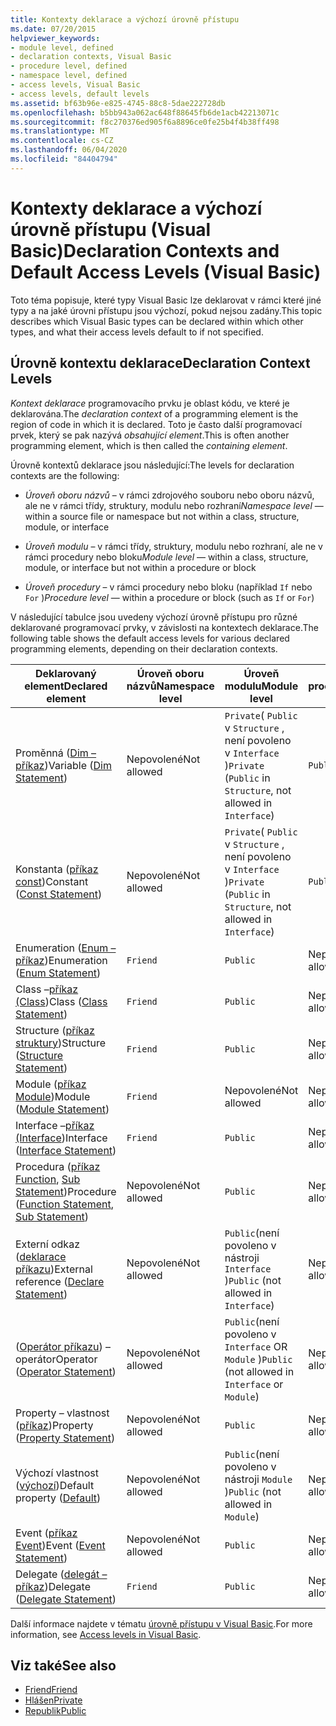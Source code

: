 ```yaml
---
title: Kontexty deklarace a výchozí úrovně přístupu
ms.date: 07/20/2015
helpviewer_keywords:
- module level, defined
- declaration contexts, Visual Basic
- procedure level, defined
- namespace level, defined
- access levels, Visual Basic
- access levels, default levels
ms.assetid: bf63b96e-e825-4745-88c8-5dae222728db
ms.openlocfilehash: b5bb943a062ac648f88645fb6de1acb42213071c
ms.sourcegitcommit: f8c270376ed905f6a8896ce0fe25b4f4b38ff498
ms.translationtype: MT
ms.contentlocale: cs-CZ
ms.lasthandoff: 06/04/2020
ms.locfileid: "84404794"
---
```

# <a name="declaration-contexts-and-default-access-levels-visual-basic"></a><span data-ttu-id="6ed17-102">Kontexty deklarace a výchozí úrovně přístupu (Visual Basic)</span><span class="sxs-lookup"><span data-stu-id="6ed17-102">Declaration Contexts and Default Access Levels (Visual Basic)</span></span>
<span data-ttu-id="6ed17-103">Toto téma popisuje, které typy Visual Basic lze deklarovat v rámci které jiné typy a na jaké úrovni přístupu jsou výchozí, pokud nejsou zadány.</span><span class="sxs-lookup"><span data-stu-id="6ed17-103">This topic describes which Visual Basic types can be declared within which other types, and what their access levels default to if not specified.</span></span>  
  
## <a name="declaration-context-levels"></a><span data-ttu-id="6ed17-104">Úrovně kontextu deklarace</span><span class="sxs-lookup"><span data-stu-id="6ed17-104">Declaration Context Levels</span></span>  
 <span data-ttu-id="6ed17-105">*Kontext deklarace* programovacího prvku je oblast kódu, ve které je deklarována.</span><span class="sxs-lookup"><span data-stu-id="6ed17-105">The *declaration context* of a programming element is the region of code in which it is declared.</span></span> <span data-ttu-id="6ed17-106">Toto je často další programovací prvek, který se pak nazývá *obsahující element*.</span><span class="sxs-lookup"><span data-stu-id="6ed17-106">This is often another programming element, which is then called the *containing element*.</span></span>  
  
 <span data-ttu-id="6ed17-107">Úrovně kontextů deklarace jsou následující:</span><span class="sxs-lookup"><span data-stu-id="6ed17-107">The levels for declaration contexts are the following:</span></span>  
  
- <span data-ttu-id="6ed17-108">*Úroveň oboru názvů* – v rámci zdrojového souboru nebo oboru názvů, ale ne v rámci třídy, struktury, modulu nebo rozhraní</span><span class="sxs-lookup"><span data-stu-id="6ed17-108">*Namespace level* — within a source file or namespace but not within a class, structure, module, or interface</span></span>  
  
- <span data-ttu-id="6ed17-109">*Úroveň modulu* – v rámci třídy, struktury, modulu nebo rozhraní, ale ne v rámci procedury nebo bloku</span><span class="sxs-lookup"><span data-stu-id="6ed17-109">*Module level* — within a class, structure, module, or interface but not within a procedure or block</span></span>  
  
- <span data-ttu-id="6ed17-110">*Úroveň procedury* – v rámci procedury nebo bloku (například `If` nebo `For` )</span><span class="sxs-lookup"><span data-stu-id="6ed17-110">*Procedure level* — within a procedure or block (such as `If` or `For`)</span></span>  
  
 <span data-ttu-id="6ed17-111">V následující tabulce jsou uvedeny výchozí úrovně přístupu pro různé deklarované programovací prvky, v závislosti na kontextech deklarace.</span><span class="sxs-lookup"><span data-stu-id="6ed17-111">The following table shows the default access levels for various declared programming elements, depending on their declaration contexts.</span></span>  
  
|<span data-ttu-id="6ed17-112">Deklarovaný element</span><span class="sxs-lookup"><span data-stu-id="6ed17-112">Declared element</span></span>|<span data-ttu-id="6ed17-113">Úroveň oboru názvů</span><span class="sxs-lookup"><span data-stu-id="6ed17-113">Namespace level</span></span>|<span data-ttu-id="6ed17-114">Úroveň modulu</span><span class="sxs-lookup"><span data-stu-id="6ed17-114">Module level</span></span>|<span data-ttu-id="6ed17-115">Úroveň procedury</span><span class="sxs-lookup"><span data-stu-id="6ed17-115">Procedure level</span></span>|  
|----------------------|---------------------|------------------|---------------------|  
|<span data-ttu-id="6ed17-116">Proměnná ([Dim – příkaz](dim-statement.md))</span><span class="sxs-lookup"><span data-stu-id="6ed17-116">Variable ([Dim Statement](dim-statement.md))</span></span>|<span data-ttu-id="6ed17-117">Nepovolené</span><span class="sxs-lookup"><span data-stu-id="6ed17-117">Not allowed</span></span>|<span data-ttu-id="6ed17-118">`Private`( `Public` v `Structure` , není povoleno v `Interface` )</span><span class="sxs-lookup"><span data-stu-id="6ed17-118">`Private` (`Public` in `Structure`, not allowed in `Interface`)</span></span>|`Public`|  
|<span data-ttu-id="6ed17-119">Konstanta ([příkaz const](const-statement.md))</span><span class="sxs-lookup"><span data-stu-id="6ed17-119">Constant ([Const Statement](const-statement.md))</span></span>|<span data-ttu-id="6ed17-120">Nepovolené</span><span class="sxs-lookup"><span data-stu-id="6ed17-120">Not allowed</span></span>|<span data-ttu-id="6ed17-121">`Private`( `Public` v `Structure` , není povoleno v `Interface` )</span><span class="sxs-lookup"><span data-stu-id="6ed17-121">`Private` (`Public` in `Structure`, not allowed in `Interface`)</span></span>|`Public`|  
|<span data-ttu-id="6ed17-122">Enumeration ([Enum – příkaz](enum-statement.md))</span><span class="sxs-lookup"><span data-stu-id="6ed17-122">Enumeration ([Enum Statement](enum-statement.md))</span></span>|`Friend`|`Public`|<span data-ttu-id="6ed17-123">Nepovolené</span><span class="sxs-lookup"><span data-stu-id="6ed17-123">Not allowed</span></span>|  
|<span data-ttu-id="6ed17-124">Class –[příkaz (Class](class-statement.md))</span><span class="sxs-lookup"><span data-stu-id="6ed17-124">Class ([Class Statement](class-statement.md))</span></span>|`Friend`|`Public`|<span data-ttu-id="6ed17-125">Nepovolené</span><span class="sxs-lookup"><span data-stu-id="6ed17-125">Not allowed</span></span>|  
|<span data-ttu-id="6ed17-126">Structure ([příkaz struktury](structure-statement.md))</span><span class="sxs-lookup"><span data-stu-id="6ed17-126">Structure ([Structure Statement](structure-statement.md))</span></span>|`Friend`|`Public`|<span data-ttu-id="6ed17-127">Nepovolené</span><span class="sxs-lookup"><span data-stu-id="6ed17-127">Not allowed</span></span>|  
|<span data-ttu-id="6ed17-128">Module ([příkaz Module](module-statement.md))</span><span class="sxs-lookup"><span data-stu-id="6ed17-128">Module ([Module Statement](module-statement.md))</span></span>|`Friend`|<span data-ttu-id="6ed17-129">Nepovolené</span><span class="sxs-lookup"><span data-stu-id="6ed17-129">Not allowed</span></span>|<span data-ttu-id="6ed17-130">Nepovolené</span><span class="sxs-lookup"><span data-stu-id="6ed17-130">Not allowed</span></span>|  
|<span data-ttu-id="6ed17-131">Interface –[příkaz (Interface](interface-statement.md))</span><span class="sxs-lookup"><span data-stu-id="6ed17-131">Interface ([Interface Statement](interface-statement.md))</span></span>|`Friend`|`Public`|<span data-ttu-id="6ed17-132">Nepovolené</span><span class="sxs-lookup"><span data-stu-id="6ed17-132">Not allowed</span></span>|  
|<span data-ttu-id="6ed17-133">Procedura ([příkaz Function](function-statement.md), [Sub Statement](sub-statement.md))</span><span class="sxs-lookup"><span data-stu-id="6ed17-133">Procedure ([Function Statement](function-statement.md), [Sub Statement](sub-statement.md))</span></span>|<span data-ttu-id="6ed17-134">Nepovolené</span><span class="sxs-lookup"><span data-stu-id="6ed17-134">Not allowed</span></span>|`Public`|<span data-ttu-id="6ed17-135">Nepovolené</span><span class="sxs-lookup"><span data-stu-id="6ed17-135">Not allowed</span></span>|  
|<span data-ttu-id="6ed17-136">Externí odkaz ([deklarace příkazu](declare-statement.md))</span><span class="sxs-lookup"><span data-stu-id="6ed17-136">External reference ([Declare Statement](declare-statement.md))</span></span>|<span data-ttu-id="6ed17-137">Nepovolené</span><span class="sxs-lookup"><span data-stu-id="6ed17-137">Not allowed</span></span>|<span data-ttu-id="6ed17-138">`Public`(není povoleno v nástroji `Interface` )</span><span class="sxs-lookup"><span data-stu-id="6ed17-138">`Public` (not allowed in `Interface`)</span></span>|<span data-ttu-id="6ed17-139">Nepovolené</span><span class="sxs-lookup"><span data-stu-id="6ed17-139">Not allowed</span></span>|  
|<span data-ttu-id="6ed17-140">([Operátor příkazu](operator-statement.md)) – operátor</span><span class="sxs-lookup"><span data-stu-id="6ed17-140">Operator ([Operator Statement](operator-statement.md))</span></span>|<span data-ttu-id="6ed17-141">Nepovolené</span><span class="sxs-lookup"><span data-stu-id="6ed17-141">Not allowed</span></span>|<span data-ttu-id="6ed17-142">`Public`(není povoleno v `Interface` OR `Module` )</span><span class="sxs-lookup"><span data-stu-id="6ed17-142">`Public` (not allowed in `Interface` or `Module`)</span></span>|<span data-ttu-id="6ed17-143">Nepovolené</span><span class="sxs-lookup"><span data-stu-id="6ed17-143">Not allowed</span></span>|  
|<span data-ttu-id="6ed17-144">Property – vlastnost ([příkaz](property-statement.md))</span><span class="sxs-lookup"><span data-stu-id="6ed17-144">Property ([Property Statement](property-statement.md))</span></span>|<span data-ttu-id="6ed17-145">Nepovolené</span><span class="sxs-lookup"><span data-stu-id="6ed17-145">Not allowed</span></span>|`Public`|<span data-ttu-id="6ed17-146">Nepovolené</span><span class="sxs-lookup"><span data-stu-id="6ed17-146">Not allowed</span></span>|  
|<span data-ttu-id="6ed17-147">Výchozí vlastnost ([výchozí](../modifiers/default.md))</span><span class="sxs-lookup"><span data-stu-id="6ed17-147">Default property ([Default](../modifiers/default.md))</span></span>|<span data-ttu-id="6ed17-148">Nepovolené</span><span class="sxs-lookup"><span data-stu-id="6ed17-148">Not allowed</span></span>|<span data-ttu-id="6ed17-149">`Public`(není povoleno v nástroji `Module` )</span><span class="sxs-lookup"><span data-stu-id="6ed17-149">`Public` (not allowed in `Module`)</span></span>|<span data-ttu-id="6ed17-150">Nepovolené</span><span class="sxs-lookup"><span data-stu-id="6ed17-150">Not allowed</span></span>|  
|<span data-ttu-id="6ed17-151">Event ([příkaz Event](event-statement.md))</span><span class="sxs-lookup"><span data-stu-id="6ed17-151">Event ([Event Statement](event-statement.md))</span></span>|<span data-ttu-id="6ed17-152">Nepovolené</span><span class="sxs-lookup"><span data-stu-id="6ed17-152">Not allowed</span></span>|`Public`|<span data-ttu-id="6ed17-153">Nepovolené</span><span class="sxs-lookup"><span data-stu-id="6ed17-153">Not allowed</span></span>|  
|<span data-ttu-id="6ed17-154">Delegate ([delegát – příkaz](delegate-statement.md))</span><span class="sxs-lookup"><span data-stu-id="6ed17-154">Delegate ([Delegate Statement](delegate-statement.md))</span></span>|`Friend`|`Public`|<span data-ttu-id="6ed17-155">Nepovolené</span><span class="sxs-lookup"><span data-stu-id="6ed17-155">Not allowed</span></span>|  
  
 <span data-ttu-id="6ed17-156">Další informace najdete v tématu [úrovně přístupu v Visual Basic](../../programming-guide/language-features/declared-elements/access-levels.md).</span><span class="sxs-lookup"><span data-stu-id="6ed17-156">For more information, see [Access levels in Visual Basic](../../programming-guide/language-features/declared-elements/access-levels.md).</span></span>  
  
## <a name="see-also"></a><span data-ttu-id="6ed17-157">Viz také</span><span class="sxs-lookup"><span data-stu-id="6ed17-157">See also</span></span>

- [<span data-ttu-id="6ed17-158">Friend</span><span class="sxs-lookup"><span data-stu-id="6ed17-158">Friend</span></span>](../modifiers/friend.md)
- [<span data-ttu-id="6ed17-159">Hlášen</span><span class="sxs-lookup"><span data-stu-id="6ed17-159">Private</span></span>](../modifiers/private.md)
- [<span data-ttu-id="6ed17-160">Republik</span><span class="sxs-lookup"><span data-stu-id="6ed17-160">Public</span></span>](../modifiers/public.md)
